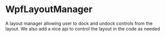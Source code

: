 # WpfLayoutManager
A layout manager allowing user to dock and undock controls from the layout.  We also add a nice api to control the layout in the code as needed
